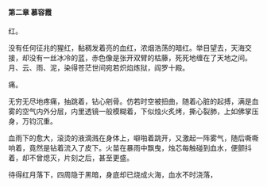 #### 第二章 慕容霞

红。

没有任何征兆的猩红，黏稠发着亮的血红，浓烟浩荡的暗红。举目望去，天海交接，却没有一丝冰冷的蓝，赤色像是张开双臂的枯藤，死死地缠在了天地之间。月、云、雨、泥，染得苍茫世间宛若炽焰炼狱，阎罗十殿。

痛。

无穷无尽地疼痛，抽跳着，钻心剜骨。仿若时空被扭曲，随着心脏的起搏，满是血雾的空气内外分层，内里透镜一般模糊着，下似烛火炙烤，撕心裂肺，上如佛掌压身，万钧沉重。

血雨下的愈大，滚烫的液滴溅在身体上，噼啪着跳开，又激起一阵雾气，随后嘶嘶响着，竟然是钻着流入了皮下。火苗在暴雨中飘曳，烛芯每触碰到血水，便颤抖着，却不曾熄灭，片刻之后，甚至更盛。

待得红月落下，四周隐于黑暗，身底却已烧成火海，血水不时浇落，

